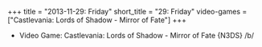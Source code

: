 +++
title = "2013-11-29: Friday"
short_title = "29: Friday"
video-games = ["Castlevania: Lords of Shadow - Mirror of Fate"]
+++


* Video Game: Castlevania: Lords of Shadow - Mirror of Fate {N3DS} /b/